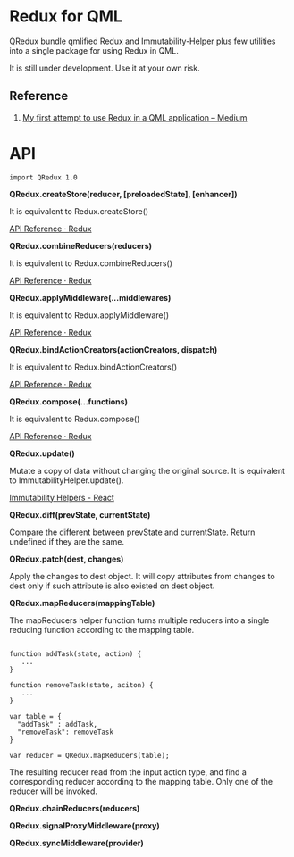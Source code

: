 Redux for QML
=============

QRedux bundle qmlified Redux and Immutability-Helper plus few utilities into a single package for using Redux in QML.  

It is still under development. Use it at your own risk.

Reference
---------

1. [My first attempt to use Redux in a QML application – Medium](https://medium.com/@benlaud/my-first-attempt-to-use-redux-in-a-qml-application-dc7a21689fb#.w3i809t7m)

API
===

```
import QRedux 1.0
```

**QRedux.createStore(reducer, [preloadedState], [enhancer])**

It is equivalent to Redux.createStore()

[API Reference ‧ Redux](http://redux.js.org/docs/api/)

**QRedux.combineReducers(reducers)**

It is equivalent to Redux.combineReducers()

[API Reference ‧ Redux](http://redux.js.org/docs/api/)

**QRedux.applyMiddleware(...middlewares)**

It is equivalent to Redux.applyMiddleware()

[API Reference ‧ Redux](http://redux.js.org/docs/api/)

**QRedux.bindActionCreators(actionCreators, dispatch)**

It is equivalent to Redux.bindActionCreators()

[API Reference ‧ Redux](http://redux.js.org/docs/api/)

**QRedux.compose(...functions)**

It is equivalent to Redux.compose()

[API Reference ‧ Redux](http://redux.js.org/docs/api/)

**QRedux.update()**

Mutate a copy of data without changing the original source.
It is equivalent to ImmutabilityHelper.update().

[Immutability Helpers - React](https://facebook.github.io/react/docs/update.html)

**QRedux.diff(prevState, currentState)**

Compare the different between prevState and currentState. Return undefined if they are the same.

**QRedux.patch(dest, changes)**

Apply the changes to dest object. It will copy attributes from changes to dest only if such attribute is also existed on dest object.

**QRedux.mapReducers(mappingTable)**

The mapReducers helper function turns multiple reducers into a single reducing function according to the mapping table.

```

function addTask(state, action) {
   ...
}

function removeTask(state, aciton) {
   ...
}

var table = {
  "addTask" : addTask,
  "removeTask": removeTask
}

var reducer = QRedux.mapReducers(table);

```

The resulting reducer read from the input action type, and find a corresponding reducer according to the mapping table. Only one of the reducer will be invoked.

**QRedux.chainReducers(reducers)**

**QRedux.signalProxyMiddleware(proxy)**

**QRedux.syncMiddleware(provider)**
